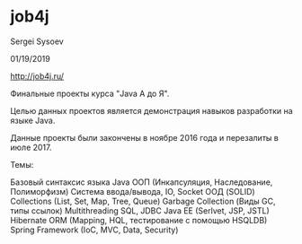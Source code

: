 # job4j

Sergei Sysoev

01/19/2019

http://job4j.ru/

Финальные проекты курса "Java A до Я".

Целью данных проектов является демонстрация навыков разработки на языке Java.

Данные проекты были закончены в ноябре 2016 года и перезалиты в июле 2017.

Темы:

Базовый синтаксис языка Java
ООП (Инкапсуляция, Наследование, Полиморфизм)
Система ввода/вывода, IO, Socket
ООД (SOLID)
Collections (List, Set, Map, Tree, Queue)
Garbage Collection (Виды GC, типы ссылок)
Multithreading
SQL, JDBC
Java EE (Serlvet, JSP, JSTL)
Hibernate ORM (Mapping, HQL, тестирование с помощью HSQLDB)
Spring Framework (IoC, MVC, Data, Security)